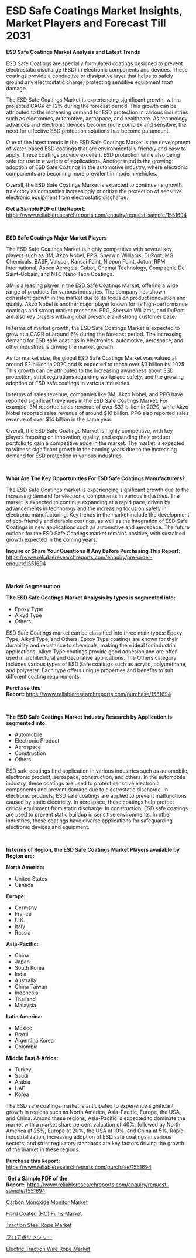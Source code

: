 <p><h1>ESD Safe Coatings Market Insights, Market Players and Forecast Till 2031</h1></p><p><strong>ESD Safe Coatings Market Analysis and Latest Trends</strong></p>
<p><p>ESD Safe Coatings are specially formulated coatings designed to prevent electrostatic discharge (ESD) in electronic components and devices. These coatings provide a conductive or dissipative layer that helps to safely ground any electrostatic charge, protecting sensitive equipment from damage.</p><p>The ESD Safe Coatings Market is experiencing significant growth, with a projected CAGR of 12% during the forecast period. This growth can be attributed to the increasing demand for ESD protection in various industries such as electronics, automotive, aerospace, and healthcare. As technology advances and electronic devices become more complex and sensitive, the need for effective ESD protection solutions has become paramount.</p><p>One of the latest trends in the ESD Safe Coatings Market is the development of water-based ESD coatings that are environmentally friendly and easy to apply. These coatings provide excellent ESD protection while also being safe for use in a variety of applications. Another trend is the growing adoption of ESD Safe Coatings in the automotive industry, where electronic components are becoming more prevalent in modern vehicles.</p><p>Overall, the ESD Safe Coatings Market is expected to continue its growth trajectory as companies increasingly prioritize the protection of sensitive electronic equipment from electrostatic discharge.</p></p>
<p><strong>Get a Sample PDF of the Report:&nbsp;</strong> <a href="https://www.reliableresearchreports.com/enquiry/request-sample/1551694">https://www.reliableresearchreports.com/enquiry/request-sample/1551694</a></p>
<p>&nbsp;</p>
<p><strong>ESD Safe Coatings Major Market Players</strong></p>
<p><p>The ESD Safe Coatings Market is highly competitive with several key players such as 3M, Akzo Nobel, PPG, Sherwin Williams, DuPont, MG Chemicals, BASF, Valspar, Kansai Paint, Nippon Paint, Jotun, RPM International, Aspen Aerogels, Cabot, Chemat Technology, Compagnie De Saint-Gobain, and NTC Nano Tech Coatings.</p><p>3M is a leading player in the ESD Safe Coatings Market, offering a wide range of products for various industries. The company has shown consistent growth in the market due to its focus on product innovation and quality. Akzo Nobel is another major player known for its high-performance coatings and strong market presence. PPG, Sherwin Williams, and DuPont are also key players with a global presence and strong customer base.</p><p>In terms of market growth, the ESD Safe Coatings Market is expected to grow at a CAGR of around 6% during the forecast period. The increasing demand for ESD safe coatings in electronics, automotive, aerospace, and other industries is driving the market growth.</p><p>As for market size, the global ESD Safe Coatings Market was valued at around $2 billion in 2020 and is expected to reach over $3 billion by 2025. This growth can be attributed to the increasing awareness about ESD protection, strict regulations regarding workplace safety, and the growing adoption of ESD safe coatings in various industries.</p><p>In terms of sales revenue, companies like 3M, Akzo Nobel, and PPG have reported significant revenues in the ESD Safe Coatings Market. For example, 3M reported sales revenue of over $32 billion in 2020, while Akzo Nobel reported sales revenue of around $10 billion. PPG also reported sales revenue of over $14 billion in the same year.</p><p>Overall, the ESD Safe Coatings Market is highly competitive, with key players focusing on innovation, quality, and expanding their product portfolio to gain a competitive edge in the market. The market is expected to witness significant growth in the coming years due to the increasing demand for ESD protection in various industries.</p></p>
<p>&nbsp;</p>
<p><strong>What Are The Key Opportunities For ESD Safe Coatings Manufacturers?</strong></p>
<p><p>The ESD Safe Coatings market is experiencing significant growth due to the increasing demand for electronic components in various industries. The market is expected to continue expanding at a rapid pace, driven by advancements in technology and the increasing focus on safety in electronic manufacturing. Key trends in the market include the development of eco-friendly and durable coatings, as well as the integration of ESD Safe Coatings in new applications such as automotive and aerospace. The future outlook for the ESD Safe Coatings market remains positive, with sustained growth expected in the coming years.</p></p>
<p><strong>Inquire or Share Your Questions If Any Before Purchasing This Report:</strong> <a href="https://www.reliableresearchreports.com/enquiry/pre-order-enquiry/1551694">https://www.reliableresearchreports.com/enquiry/pre-order-enquiry/1551694</a></p>
<p>&nbsp;</p>
<p><strong>Market Segmentation</strong></p>
<p><strong>The ESD Safe Coatings Market Analysis by types is segmented into:</strong></p>
<p><ul><li>Epoxy Type</li><li>Alkyd Type</li><li>Others</li></ul></p>
<p><p>ESD Safe Coatings market can be classified into three main types: Epoxy Type, Alkyd Type, and Others. Epoxy Type coatings are known for their durability and resistance to chemicals, making them ideal for industrial applications. Alkyd Type coatings provide good adhesion and are often used in architectural and decorative applications. The Others category includes various types of ESD Safe coatings such as acrylic, polyurethane, and polyester. Each type offers unique properties and benefits to suit different coating requirements.</p></p>
<p><strong>Purchase this Report:&nbsp;</strong><a href="https://www.reliableresearchreports.com/purchase/1551694">https://www.reliableresearchreports.com/purchase/1551694</a></p>
<p>&nbsp;</p>
<p><strong>The ESD Safe Coatings Market Industry Research by Application is segmented into:</strong></p>
<p><ul><li>Automobile</li><li>Electronic Product</li><li>Aerospace</li><li>Construction</li><li>Others</li></ul></p>
<p><p>ESD safe coatings find application in various industries such as automobile, electronic product, aerospace, construction, and others. In the automobile industry, these coatings are used to protect sensitive electronic components and prevent damage due to electrostatic discharge. In electronic products, ESD safe coatings are applied to prevent malfunctions caused by static electricity. In aerospace, these coatings help protect critical equipment from static discharge. In construction, ESD safe coatings are used to prevent static buildup in sensitive environments. In other industries, these coatings have diverse applications for safeguarding electronic devices and equipment.</p></p>
<p>&nbsp;</p>
<p><strong>In terms of Region, the ESD Safe Coatings Market Players available by Region are:</strong></p>
<p>
    <p> <strong> North America: </strong>
        <ul>
            <li>United States</li>
            <li>Canada</li>
        </ul>
        </p> 
    <p> <strong> Europe: </strong>
        <ul>
            <li>Germany</li>
            <li>France</li>
            <li>U.K.</li>
            <li>Italy</li>
            <li>Russia</li>
        </ul>
        </p> 
    <p> <strong> Asia-Pacific: </strong>
        <ul>
            <li>China</li>
            <li>Japan</li>
            <li>South Korea</li>
            <li>India</li>
            <li>Australia</li>
            <li>China Taiwan</li>
            <li>Indonesia</li>
            <li>Thailand</li>
            <li>Malaysia</li>
        </ul>
        </p> 
    <p> <strong> Latin America: </strong>
        <ul>
            <li>Mexico</li>
            <li>Brazil</li>
            <li>Argentina Korea</li>
            <li>Colombia</li>
        </ul>
        </p> 
    <p> <strong> Middle East & Africa: </strong>
        <ul>
            <li>Turkey</li>
            <li>Saudi</li>
            <li>Arabia</li>
            <li>UAE</li>
            <li>Korea</li>
        </ul>
    </p>
    </p>
<p><p>The ESD safe coatings market is anticipated to experience significant growth in regions such as North America, Asia-Pacific, Europe, the USA, and China. Among these regions, Asia-Pacific is expected to dominate the market with a market share percent valuation of 40%, followed by North America at 25%, Europe at 20%, the USA at 10%, and China at 5%. Rapid industrialization, increasing adoption of ESD safe coatings in various sectors, and strict regulatory standards are key factors driving the growth of the market in these regions.</p></p>
<p><strong>Purchase this Report: </strong><a href="https://www.reliableresearchreports.com/purchase/1551694">https://www.reliableresearchreports.com/purchase/1551694</a></p>
<p>&nbsp;<strong>Get a Sample PDF of the Report:&nbsp;&nbsp;</strong><a href="https://www.reliableresearchreports.com/enquiry/request-sample/1551694">https://www.reliableresearchreports.com/enquiry/request-sample/1551694</a></p>
<p><strong></strong></p>
<p><p><a href="https://issuu.com/reportprime-2/docs/carbon-monoxide-monitor-market-size-2030.pptx">Carbon Monoxide Monitor Market</a></p><p><a href="https://issuu.com/reportprime-2/docs/hard-coated-hc-films-market-size-2030.pptx">Hard Coated (HC) Films Market</a></p><p><a href="https://github.com/okotobwrhuteie/Market-Research-Report-List-1/blob/main/traction-steel-rope-market.md">Traction Steel Rope Market</a></p><p><a href="https://github.com/ycmtqqhvk3273/Market-Research-Report-List-1/blob/main/3806754236.md">フロアポリッシャー</a></p><p><a href="https://github.com/myacatherineblakecaczo9vcsw/Market-Research-Report-List-1/blob/main/electric-traction-wire-rope-market.md">Electric Traction Wire Rope Market</a></p></p>